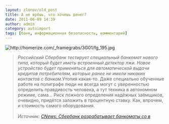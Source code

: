 ```yaml
---
layout: zlonov/old_post
title: А не врёшь, что хочешь денег?
date: 2011-06-09 14:39
author: admin
category: autoimport
tags: [банк, информационная безопасность, комментарий]
---
```

<div dir="ltr" trbidi="on">
<div><img alt="http://homerize.com/_framegrabs/3G01/fg_195.jpg" src="https://homerize.com/_framegrabs/3G01/fg_195.jpg"/></div>
<a name="more"></a><blockquote><em>Российский Сбербанк тестирует специальный банкомат нового типа, который будет иметь встроенный детектор лжи. Новое устройство будет применяться для автоматической выдачи кредитов потребителям, которые ранее не имели никаких контактов с банком.</em>Утопия какая-то. Даже специально обученные работе на полиграфе люди не всегда могут с уверенностью определить правдивость человека, а тут техника в автономном режиме, сама... Риск ложного определения надёжных заёмщиков, очевидно, придётся заложить в процентную ставку. Как, впрочем, и стоимость самого оборудования.<br /><br /><div><em><span>Источник: <a href="http://safe.cnews.ru/news/line/index.shtml?2011/06/09/443479">CNews: Сбербанк разрабатывает банкоматы со в</a></span></em></div></div>
